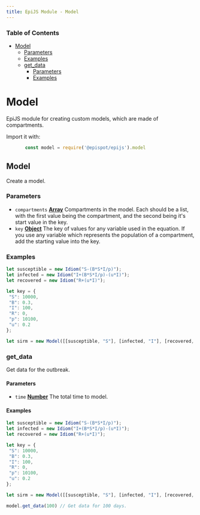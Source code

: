 ```yaml
---
title: EpiJS Module - Model
---
```

<!-- Generated by documentation.js. Update this documentation by updating the source code. -->

### Table of Contents


*   [Model][2]
    *   [Parameters][3]
    *   [Examples][4]
    *   [get_data][5]
        *   [Parameters][6]
        *   [Examples][7]

# Model

EpiJS module for creating custom models, which are made of compartments.

Import it with:
```javascript
       const model = require('@epispot/epijs').model
```
## Model

Create a model.

### Parameters

*   `compartments` **[Array][8]** Compartments in the model. Each should be a list, with the first value being the compartment, and the second being it's start value in the key.
*   `key` **[Object][9]** The key of values for any variable used in the equation. If you use any variable which represents the population of a compartment, add the starting value into the key.

### Examples

```javascript
let susceptible = new Idiom("S-(B*S*I/p)");
let infected = new Idiom("I+(B*S*I/p)-(u*I)");
let recovered = new Idiom("R+(u*I)");

let key = {
 "S": 10000,
 "B": 0.3,
 "I": 100,
 "R": 0,
 "p": 10100,
 "u": 0.2
};

let sirm = new Model([[susceptible, "S"], [infected, "I"], [recovered, "R"]], key)
```

### get_data

Get data for the outbreak.

#### Parameters

*   `time` **[Number][10]** The total time to model.

#### Examples

```javascript
let susceptible = new Idiom("S-(B*S*I/p)");
let infected = new Idiom("I+(B*S*I/p)-(u*I)");
let recovered = new Idiom("R+(u*I)");

let key = {
 "S": 10000,
 "B": 0.3,
 "I": 100,
 "R": 0,
 "p": 10100,
 "u": 0.2
};

let sirm = new Model([[susceptible, "S"], [infected, "I"], [recovered, "R"]], key)

model.get_data(100) // Get data for 100 days.
```

[1]: #model-2

[2]: #model

[3]: #get-data

[4]: #examples

[5]: #get_data

[6]: #parameters-1

[7]: #examples-1

[8]: https://developer.mozilla.org/docs/Web/JavaScript/Reference/Global_Objects/Array

[9]: https://developer.mozilla.org/docs/Web/JavaScript/Reference/Global_Objects/Object

[10]: https://developer.mozilla.org/docs/Web/JavaScript/Reference/Global_Objects/Number
